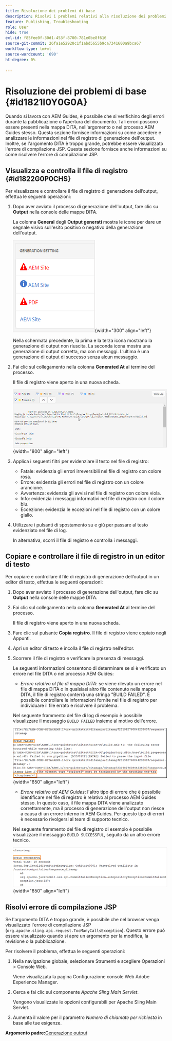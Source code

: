 ```yaml
---
title: Risoluzione dei problemi di base
description: Risolvi i problemi relativi alla risoluzione dei problemi di base in AEM Guides. Scopri come visualizzare, copiare e controllare il file di registro in un editor di testo e risolvere gli errori di compilazione JSP.
feature: Publishing, Troubleshooting
role: User
hide: true
exl-id: f85fee0f-30d1-453f-8700-781e0be8f616
source-git-commit: 26fa1e52920c1f1abd5655b9ca7341600a9bca67
workflow-type: tm+mt
source-wordcount: '690'
ht-degree: 0%

---
```


# Risoluzione dei problemi di base {#id1821I0Y0G0A}

Quando si lavora con AEM Guides, è possibile che si verifichino degli errori durante la pubblicazione o l’apertura del documento. Tali errori possono essere presenti nella mappa DITA, nell&#39;argomento o nel processo AEM Guides stesso. Questa sezione fornisce informazioni su come accedere e analizzare le informazioni nel file di registro di generazione dell&#39;output. Inoltre, se l&#39;argomento DITA è troppo grande, potrebbe essere visualizzato l&#39;errore di compilazione JSP. Questa sezione fornisce anche informazioni su come risolvere l’errore di compilazione JSP.

## Visualizza e controlla il file di registro {#id1822G0P0CHS}

Per visualizzare e controllare il file di registro di generazione dell’output, effettua le seguenti operazioni:

1. Dopo aver avviato il processo di generazione dell&#39;output, fare clic su **Output** nella console delle mappe DITA.

   La colonna **General** degli **Output generati** mostra le icone per dare un segnale visivo sull&#39;esito positivo o negativo della generazione dell&#39;output.

   ![](images/output-general-settings.png){width="300" align="left"}

   Nella schermata precedente, la prima e la terza icona mostrano la generazione di output non riuscita. La seconda icona mostra una generazione di output corretta, ma con messaggi. L’ultima è una generazione di output di successo senza alcun messaggio.

1. Fai clic sul collegamento nella colonna **Generated At** al termine del processo.

   Il file di registro viene aperto in una nuova scheda.

   ![](images/log-file.png){width="800" align="left"}

1. Applica i seguenti filtri per evidenziare il testo nel file di registro:
   - Fatale: evidenzia gli errori irreversibili nel file di registro con colore rosa.
   - Errore: evidenzia gli errori nel file di registro con un colore arancione.
   - Avvertenza: evidenzia gli avvisi nel file di registro con colore viola.
   - Info: evidenzia i messaggi informativi nel file di registro con il colore blu.
   - Eccezione: evidenzia le eccezioni nel file di registro con un colore giallo.
1. Utilizzare i pulsanti di spostamento su e giù per passare al testo evidenziato nel file di log.

   In alternativa, scorri il file di registro e controlla i messaggi.


## Copiare e controllare il file di registro in un editor di testo

Per copiare e controllare il file di registro di generazione dell’output in un editor di testo, effettua le seguenti operazioni:

1. Dopo aver avviato il processo di generazione dell&#39;output, fare clic su **Output** nella console delle mappe DITA.

1. Fai clic sul collegamento nella colonna **Generated At** al termine del processo.

   Il file di registro viene aperto in una nuova scheda.

1. Fare clic sul pulsante **Copia registro**. Il file di registro viene copiato negli Appunti.
1. Apri un editor di testo e incolla il file di registro nell’editor.

1. Scorrere il file di registro e verificare la presenza di messaggi.

   Le seguenti informazioni consentono di determinare se si è verificato un errore nel file DITA o nel processo AEM Guides:

   - *Errore relativo al file di mappa DITA*: se viene rilevato un errore nel file di mappa DITA o in qualsiasi altro file contenuto nella mappa DITA, il file di registro conterrà una stringa &quot;BUILD FAILED&quot;. È possibile controllare le informazioni fornite nel file di registro per individuare il file errato e risolvere il problema.

   Nel seguente frammento del file di log di esempio è possibile visualizzare il messaggio `BUILD FAILED` insieme al motivo dell&#39;errore.

   ![](images/dita-error-in-log-file.png){width="650" align="left"}

   - *Errore relativo ad AEM Guides*: l&#39;altro tipo di errore che è possibile identificare nel file di registro è relativo al processo AEM Guides stesso. In questo caso, il file mappa DITA viene analizzato correttamente, ma il processo di generazione dell&#39;output non riesce a causa di un errore interno in AEM Guides. Per questo tipo di errori è necessario rivolgersi al team di supporto tecnico.

   Nel seguente frammento del file di registro di esempio è possibile visualizzare il messaggio `BUILD SUCCESSFUL`, seguito da un altro errore tecnico.

   ![](images/process-error-in-log-file.png){width="650" align="left"}


## Risolvi errore di compilazione JSP

Se l&#39;argomento DITA è troppo grande, è possibile che nel browser venga visualizzato l&#39;errore di compilazione JSP \(`org.apache.sling.api.request.TooManyCallsException`\). Questo errore può essere visualizzato quando si apre un argomento per la modifica, la revisione o la pubblicazione.

Per risolvere il problema, effettua le seguenti operazioni:

1. Nella navigazione globale, selezionare Strumenti e scegliere Operazioni \> Console Web.

   Viene visualizzata la pagina Configurazione console Web Adobe Experience Manager.

1. Cerca e fai clic sul componente *Apache Sling Main Servlet*.

   Vengono visualizzate le opzioni configurabili per Apache Sling Main Servlet.

1. Aumenta il valore per il parametro *Numero di chiamate per richiesta* in base alle tue esigenze.


**Argomento padre:**&#x200B;[&#x200B; Generazione output](generate-output.md)
